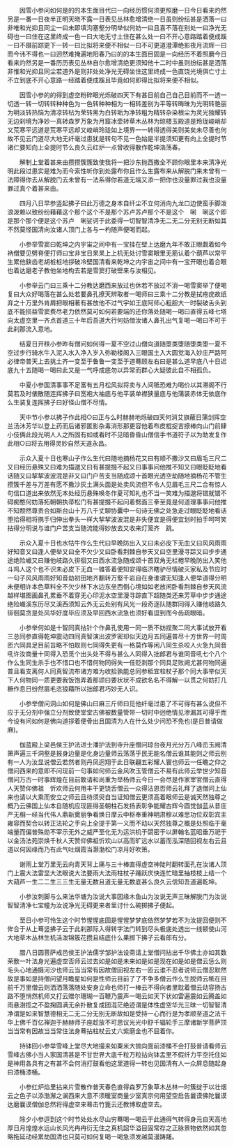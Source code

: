 <!-- { "loadSidebar": true } -->
　　因雪小参问如何是的的本生面目代曰一向经历惯何须更照磨一日今日看来灼然另是一番一日夜半正明天晓不露一日表见丛林愈增清绝一日虽则纷纭甚是洒落一曰非唯和光抑且同尘一曰未即填沟塞壑分明举似何妨一曰且喜不落在别处一曰净光无碍也一曰住在这里终成一色一曰大地无寸土住在甚么处一曰不开心意路踏着便成蹊一曰不蹑前踪更下一转一曰比拟将来便不相似一曰不可更道澄潭绝影夜月流辉一曰而今讳不得也一曰迥然难掩遍地阳春乃曰的的本生面目固是一向经历不着照磨今日看来灼然另是一番历历表见丛林自尔愈增清绝更须知他十二时中虽则纷纭甚是洒落非惟和光抑且同尘若道外是则非处处净光无碍坐住这里终成一色直饶光境俱亡寸土不立到底不开心意路一经踏着便成蹊且毕竟如何即得比拟将来便不相似。

　　因雪小参的的得到虚空粉碎眼光烁破四天下有甚目前自己自己目前而不一透一切透一转一切转转种种色为一色转种种相为一相转差别为平等转晦昧为光明转艳丽为明淡转热恼为清凉转枮为荣转黑为白转垢为净转粗为精转杂染根尘为灵光独耀转无边刹境为净妙一真转森罗万象为月窟冰壶转草木丛林为琼楼玉殿道是玲珑峻峭却又荒寒平远道是荒寒平远却又峻峭玲珑如上境界一一转得透得美则美矣未尽善也何故不见云门道尽大地无纤毫过患犹是转句不见一色始是半提须知更有向上全提时节诸仁要知向上全提时节么良久云红炉一点曾收得散作乾坤浩荡春。

　　解制上堂着甚来由攒攒簇簇致使我将一把沙东抛西撒全不顾你眼里本来清净光明此段过患实是难为而今索性听你到处露布你且作么生露布来从解脱门来未曾有一法障得你去从解脱门去未曾有一法系得你若道无端又添一把你也没量罪过我也没量罪过真个着甚来由。

　　四月八日早参竖起拂子曰此万德之身本自纤尘不立何消向九龙口边使蛮手脚泼浪泼赖以致纷纷藉藉这个那个这个不是那个苏卢苏卢那个不是这个　唎　唎这个即是那个那个便是这个苏卢　唎娑诃于此委得一切智智清净无二无二分无别无断如其不然莫怪国清向汝诸人顶门上各与一杓随声便喝而起。

　　小参举雪窦曰乾坤之内宇宙之间中有一宝挂在壁上达磨九年不敢正眼觑着如今衲僧要见劈脊便打师曰宝非宝日杲杲上上机无处讨雪窦眼里无筋认着个葫芦以常平生累他鈌齿老胡桩桩地拶破冷壁国清看来乾坤之内宇宙之间中有一宝开眼也着合眼也着达磨老子教他坐地构去若是雪窦打破壁来与汝相见。

　　小参举云门曰三乘十二分教达磨西来放过也休若不放过不消一喝雪窦举了便喝复曰大众好喝落在甚么处若要鼻孔撩天辨取者一喝师曰三乘十二分教是拭疮疣故纸弃之十万里外肯屑把眼相著有甚放他不过气宇如王底阿师心粗胆大一时裂破舌头到底不能损益雪窦费尽老力依然莫可如何若要端的还你落处随喝一喝曰直得五峰七塔向太虚空里一齐点首道三十年后吾道大行何妨借汝诸人鼻孔出气复喝一喝曰不可于此刹那流入意地。

　　结夏日开秧小参昨有僧问如何得一夏不空过山僧向道随堕类堕随堕类堕一夏不空过步行骑水牛入泥入水入净入岁入弥勒楼阁入三眼国土入大圆觉海入妙庄严路阿必律帝普天上去挑土齐一变至于鲁鲁一变至于道蓦顾左右曰是甚么道早底八十日迟底九十五随喝一喝曰此又是一气呼成底勿以异常而群心大疑彼此自不相孤负。

　　中夏小参国清事事不足富有五月松风拟将卖与人间秪恐难为喝价以其滞阁不行莫若及时俵散随连挥拂子曰宽袍大袖底与他平装单襟狭量底与他蒲装赤体无依底作么生装复连挥拂子曰好怪山僧不尽情。

　　天中节小参以拂子作此相○曰正与么时赫赫地烁破四天何消艾旗蔽日蒲剑挥空兰汤沐芳华以登上药而后诸邪匿影杂毒消形那更容他着布皮棍捉吉撩棒向山门前肆小伎俩此段光明人人之所固有如或看时不见暗昏昏山僧信手书道符子以为助发复作此相○曰将去用得灵妙自然天道永昌。

　　示众入夏十日也寒山子作么生代曰随地摘杨花又曰有顺不撒沙又曰眉毛三尺二又曰经历悬殊又曰难为描邈又曰有甚提掇不起又曰事事问他推不知又曰眼眨眨地看话随又曰挈挈波波混是非又曰门户苦支当随成颂十首眼光透空劫随地摘杨花不管生攒簇千差与万差有愿不撒沙灰土满头面是处卖风流但不令人见眉毛三尺二合有惊人句信口道出来依然无本处经历悬殊唤冬作夏可知礼也不当一笑难为描邈将错就错不碍痴憨何妨落拓朝朝执帚松门有甚提掇不起问着劈面三拳至竟是何道理事事问他推不知颓然尊贵合如斯台山十万八千丈聊协囊中一句诗无佛之处急走过眼眨眨地看话堕拾得相将携手归伸出拳头一样大挈挈波波混是非失便宜是得便宜划时拍手呵呵笑拈得分明说与谁门户苦支当随流能得妙放去又收来灯笼齐　跳。

　　示众入夏十日也水牯牛作么生代曰早晚防出入又曰未必皮下无血又曰风风雨雨好知音又曰逢人便举又曰全不欠少又曰卧看荆棘自参天又曰空里漫寻踪又曰步步通途绝险巇又曰赚他岐路久徘徊又曰西水流急随成颂十首双角无栏棬早晚防出入笑他斗鸡人这个也不识未必皮下无血一锥答着便知安得临济瞎驴尽情破灭家私及节应时一句子风风雨雨好知音劫初田地齐翻转万壑千岩自在身谁谓无知逢人便举道得分明未便相许本色草料全不欠少林下水边东垒西倒心境如如老放闲卧看荆棘自参天风流越样堪图画鼻孔累垂不着穿无心印泥水空里漫寻踪直下超随类还来芳草中步步通途绝险巇溪东历尽又溪西须知云外无云处别有风光一段奇逐队随群同得入赚他岐路久徘徊莫贪是处风华好度毕应须及早回西水流急也须好看逗到而今齿疏眼暗。

　　小参举何如是十智同真拈针个作鼻孔使用一同一质不妨捏聚二同大事试放开看三总同参直得乾坤震动四同真智演出波罗密却似天边月五同遍普尽十方世界一时周匝六同具足目前旨略不怕取则七同得失更有一格莫作等闲八同生杀咬人火急九同音吼许汝商量十同得入恐觅个出头处不得与甚么人同得入拙郎君与谁同音吼七个八个作么生同生杀手也不惜口也不惜何物同得失一任贬剥那个同具足败阙尤甚何物同遍普且看支离何人同真智流布诸方难为收拾孰能总同参秪宜柱杖子那个同大事举似天下人何物同一质更要我饭饱弄着那颂曰要状状不成欲名名不得解一以贯之何妨打几橛作息日纷然眉毛恣狼藉所以拙郎君巧妙无人识。

　　小参举僧问洞山如何是佛山曰麻三斤师曰觅他纤毫过患了不可得有甚么说但不应于无分剂中强立分剂致使堂堂古佛被数量管带一切时中迥绝情见渗漏其可得乎而今设有问如何是佛向道拶着便骨出且国清为人在什么处少问恐不免也(是日普请做麻)。

　　伽蓝殿上梁邑侯王护法进士潘护法到寺升座僧问琼台夜月光分万八峰峦玉阙清箫声遍三千洞壑是报身边量是化身边量师云荡荡乎民无能名僧云谁其能则之师云别有一人为汝显说僧云若然者则丹凤迥翔于此日联翩五彩耀人寰也师云一任瞻之仰之僧问西来的意即不问现前一句事如何师云金风吹玉管僧云不易有此师云举世少知音僧问万古一时事辉煌在目前敢请和尚重为举杨师云今日一会尽是作家宰官僧云直得人天赞仰佛祖　忻欢师云何用丰干更饶舌僧云一众得沾恩否师云礼拜了退僧问上仙来也请以大乘而安立之师云且待须臾自当证知僧云更须高着眼师云是诚天然独尊之概乃云佛国上仙本自随机应现匪得圣朝柱石发扬表彰争能耀古辉今圆觉伽蓝从昔庄严无相一经当代伟人鼎新奠丽争看焕日摩云中枢奉重神明肃穆以难思功位双彰宾主雍容而契合以转正法轮之手向上全提于第一义而不动以天然独尊之概是处照临于毫端量而偏普殊勋不宰示无外之威严至化无为运洪机于閟密于以屏翰名蓝昭垂万祀于以金汤法苑崇焕千秋人天赞仰佛祖忻欢山以高而旷远水以蓄而泓深随回视左右云且道以何因缘而乃有此气吐烟霞当灏渤松门凉月好吹箫。

　　谢雨上堂万里无云向青天背上痛与三十棒直得虚空神陡时翻转面孔在汝诸人顶门上震大法雷显大法眼说大法要雨大法雨柱杖子踊跃庆快连忙暗里抽枝枝上结一个大葫芦一生二二生三三生无量无数且道无量无数底甚么良久云信知吾道遍乾坤。

　　小参汝刺脚与么来法华塘为汝说大事因缘木鱼山为汝说无声三昧解脱门为汝说智智清净七宝幢为汝说净光无碍更来者里讨什么碗掷拂子便起。

　　至日小参可怜生这个时节惺惺底固是惺惺梦梦底依然梦梦若不为汝提回便则不侔合于从上蓦竖拂子云于此刹那际入得转字法门转到尽头极底处透出一线顿使山河大地草木丛林生机活泼锦簇花攒且结底什么果掷下拂子云看郎有分。

　　腊八日圆菩萨戒邑侯王护法儒学邹护法设斋请上堂僧问拈出千华佛土亦如其数荣敷一叶法身光遍虚空否师云过去如是如是未来如是如是现在如是如是僧云恁么则毛头心地通摄河沙也师云当当常有因故僧回视左右一匝云谁不忍者说师云僧忍默然故是事如是持僧问望月瞻星如何是性师云目前了了不争多僧云作么生脱师云秪在目前千万里僧云则洒洒落落随处安身立命也师打一棒云不得向者里耽着僧云动容扬古路不堕悄然机师又打云赠尔珊瑚一百鞭乃震声一喝云如天下状如雷遍震如云腾盖如雨悬澍揽之不盈掬圆满无余扑散复成团混茫绝迹谓是体性虚空华光三昧一切智智清净谓是如来智慧德相无二无二分无别无断故如是受持一心而行是为孝顺至道之法千华上佛千百亿禅迦于赫赫师子座趁放不可思议光光中舒千辐轮手三摩诸新学菩萨顶当当常有因故当当常住法身蓦拈柱杖云丈六紫磨金也不屈着你。

　　持钵回小参举雪峰上堂尽大地撮来如粟米大抛向面前漆桶不会打鼓普请看师云雪峰古佛小当人家国清甚是不甘世界大底千粒万粒拈向钵盂里不假纤力平空托住如是神用各具有之有甚不会何消打鼓看他这里道得一转也见国清有人一众屏息随起身曰漆桶漆桶。

　　小参红炉焰里拈来片雪散作普天春色直得森罗万象草木丛林一时簇绽于以壮烟云之色子以添渤澥之澜西来大意不须暖室商量少室真宗何用望空启告曩谟佛陀曩谟达磨曩谟僧伽总然将得虚空来蓦击竹篦云还教博取虚空去。

　　除夕小参逗到这个时节处处水尽山穷蓦喝一喝云于此通得气转得身元自天高地厚日月煌煌水远山长风光冉冉衍无住之真机韶华溢目固常存之正脉景物依然如其忽略拖延动经累劫国清也只莫可如何复喝一喝急须发越莫漫踌躇。

